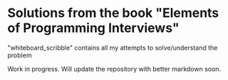 # Solutions from the book "Elements of Programming Interviews"

"whiteboard_scribble" contains all my attempts to solve/understand the problem

Work in progress.
Will update the repository with better markdown soon.